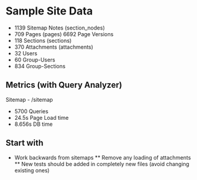 # Sample Site Data

* 1139 Sitemap Notes (section_nodes)
* 709 Pages (pages) 6692 Page Versions
* 118 Sections (sections)
* 370 Attachments (attachments)
* 32 Users
* 60 Group-Users
* 834 Group-Sections

## Metrics (with Query Analyzer)
Sitemap - /sitemap

* 5700 Queries
* 24.5s Page Load time
* 8.656s DB time

## Start with
* Work backwards from sitemaps
** Remove any loading of attachments
** New tests should be added in completely new files (avoid changing existing ones)
